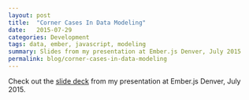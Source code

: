 ```yaml
---
layout: post
title:  "Corner Cases In Data Modeling"
date:   2015-07-29
categories: Development
tags: data, ember, javascript, modeling
summary: Slides from my presentation at Ember.js Denver, July 2015
permalink: blog/corner-cases-in-data-modeling
---
```


Check out the [slide deck](http://slides.com/kylecoberly/corner-cases-in-data-modeling) from my presentation at Ember.js Denver, July 2015.
